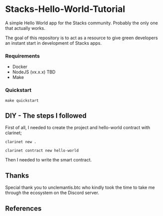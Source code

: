 # Stacks-Hello-World-Tutorial

A simple Hello World app for the Stacks community. Probably the only one that actually works.

The goal of this repository is to act as a resource to give green developers an instant 
start in development of Stacks apps.

### Requirements

- Docker
- NodeJS (vx.x.x) TBD
- Make

### Quickstart

```
make quickstart
```


## DIY - The steps I followed

First of all, I needed to create the project and hello-world contract with clarinet;

```
clarinet new .

clarinet contract new hello-world

```

Then I needed to write the smart contract.





## Thanks

Special thank you to unclemantis.btc who kindly took the time to take me through the ecosystem on the Discord server.


## References

